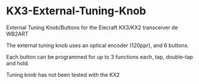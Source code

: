 # KX3-External-Tuning-Knob
External Tuning Knob/Buttons for the Elecraft KX3/KX2 transceiver
de WB2ART

The external tuning knob uses an optical encoder (120ppr), and 6 buttons.

Each button can be programmed for up to 3 functions each, tap,
double-tap and hold.

Tuning knob has not been tested with the KX2

